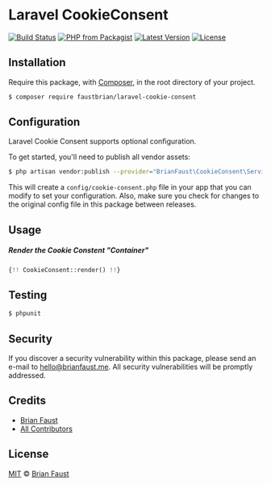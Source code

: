# Laravel CookieConsent

[![Build Status](https://img.shields.io/travis/faustbrian/Laravel-Cookie-Consent/master.svg?style=flat-square)](https://travis-ci.org/faustbrian/Laravel-Cookie-Consent)
[![PHP from Packagist](https://img.shields.io/packagist/php-v/faustbrian/laravel-cookie-consent.svg?style=flat-square)]()
[![Latest Version](https://img.shields.io/github/release/faustbrian/Laravel-Cookie-Consent.svg?style=flat-square)](https://github.com/faustbrian/Laravel-Cookie-Consent/releases)
[![License](https://img.shields.io/packagist/l/faustbrian/Laravel-Cookie-Consent.svg?style=flat-square)](https://packagist.org/packages/faustbrian/Laravel-Cookie-Consent)

## Installation

Require this package, with [Composer](https://getcomposer.org/), in the root directory of your project.

``` bash
$ composer require faustbrian/laravel-cookie-consent
```

## Configuration

Laravel Cookie Consent supports optional configuration.

To get started, you'll need to publish all vendor assets:

```bash
$ php artisan vendor:publish --provider="BrianFaust\CookieConsent\ServiceProvider"
```

This will create a `config/cookie-consent.php` file in your app that you can modify to set your configuration. Also, make sure you check for changes to the original config file in this package between releases.

## Usage

##### Render the Cookie Constent "Container"

``` php
{!! CookieConsent::render() !!}
```

## Testing

``` bash
$ phpunit
```

## Security

If you discover a security vulnerability within this package, please send an e-mail to hello@brianfaust.me. All security vulnerabilities will be promptly addressed.

## Credits

- [Brian Faust](https://github.com/faustbrian)
- [All Contributors](../../contributors)

## License

[MIT](LICENSE) © [Brian Faust](https://brianfaust.me)
